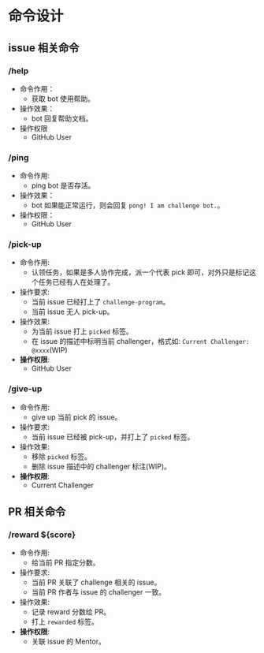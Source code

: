 # 命令设计

## issue 相关命令

### /help
- 命令作用：
    - 获取 bot 使用帮助。
- 操作效果：
    - bot 回复帮助文档。
- 操作权限
    - GitHub User

### /ping
- 命令作用:
    - ping bot 是否存活。
- 操作效果：
    - bot 如果能正常运行，则会回复 `pong! I am challenge bot.`。
- 操作权限：
    - GitHub User

### /pick-up
- 命令作用:
    - 认领任务，如果是多人协作完成，派一个代表 pick 即可，对外只是标记这个任务已经有人在处理了。
- 操作要求: 
    - 当前 issue 已经打上了 `challenge-program`。
    - 当前 issue 无人 pick-up。
- 操作效果:
    - 为当前 issue 打上 `picked` 标签。
    - 在 issue 的描述中标明当前 challenger，格式如:
    `Current Challenger: @xxxx`(WIP)
- **操作权限**:
    - GitHub User
    
### /give-up
- 命令作用:
    - give up 当前 pick 的 issue。
- 操作要求:
    - 当前 issue 已经被 pick-up，并打上了 `picked` 标签。
- 操作效果:
    - 移除 `picked` 标签。
    - 删除 issue 描述中的 challenger 标注(WIP)。
- **操作权限**:
    - Current Challenger

## PR 相关命令

### /reward ${score}
- 命令作用:
    - 给当前 PR 指定分数。
- 操作要求:
    - 当前 PR 关联了 challenge 相关的 issue。
    - 当前 PR 作者与 issue 的 challenger 一致。
- 操作效果:
    - 记录 reward 分数给 PR。
    - 打上 `rewarded` 标签。
- **操作权限**:
    - 关联 issue 的 Mentor。

